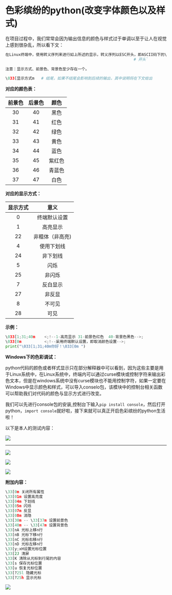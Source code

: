 # 色彩缤纷的python(改变字体颜色以及样式)
在项目过程中，我们常常会因为输出信息的颜色与样式过于单调以至于让人在视觉上感到很杂乱，所以看下文：

```python
在Linux终端中，使用转义序列来进行如上所述的显示，转义序列以ESC开头，即ASCII码下的\033，其格式为：\033[显示方式;前景色;后景色m      
                                                        # 开头`
     
注意：显示方式、前景色、背景色至少存在一个。
     
\033[显示方式m   # 结尾，如果不结尾会影响到后续的输出，其中说明将在下文给出
```

**对应的颜色表：**

| 前景色 | 后景色 |  颜色  |
| :----: | :----: | :----: |
|   30   |   40   |  黑色  |
|   31   |   41   |  红色  |
|   32   |   42   |  绿色  |
|   33   |   43   |  黄色  |
|   34   |   44   |  蓝色  |
|   35   |   45   | 紫红色 |
|   36   |   46   | 青蓝色 |
|   37   |   47   |  白色  |

**对应的显示方式：**

| 显示方式 |      意义       |
| :------: | :-------------: |
|    0     |  终端默认设置   |
|    1     |    高亮显示     |
|    22    | 非粗体（非高亮) |
|    4     |   使用下划线    |
|    24    |    非下划线     |
|    5     |      闪烁       |
|    25    |     非闪烁      |
|    7     |    反白显示     |
|    27    |     非反显      |
|    8     |     不可见      |
|    28    |      可见       |

**示例：**

```python
\033[1;31;40m    <;!--1-高亮显示 31-前景色红色  40-背景色黑色-->;
\033[0m          <;!--采用终端默认设置，即取消颜色设置-->;
print("\033[1;31;40m你好！\033[0m ")
```

**Windows下的色彩调试：**

python代码的颜色或者样式显示只在部分解释器中可以看到，因为这些主要是用于Linux系统中，在Linux系统中，终端内可以通过curse模块或控制字符来输出彩色文本，但是在windows系统中没有curse模块也不能用控制字符，如果一定要在Windows中显示颜色和样式，可以导入conselo包，该模块中的控制台相关函数可以帮助我们对代码的颜色与显示方式进行改变。

我们可以先进行console包的安装,控制台下输入`pip install console`，然后打开python，`import console`就好啦，接下来就可以真正开启色彩缤纷的python生活啦！

以下是本人的测试内容：

![](https://img2018.cnblogs.com/blog/1739658/201908/1739658-20190804103853571-1066517268.jpg)

------

![](https://img2018.cnblogs.com/blog/1739658/201908/1739658-20190804103125939-326751725.png)

![](https://img2018.cnblogs.com/blog/1739658/201908/1739658-20190804103139094-813431579.png)

![](https://img2018.cnblogs.com/blog/1739658/201908/1739658-20190804103204360-639525485.png)

**附加内容：**

```python
\33[0m 关闭所有属性 
\33[01m 设置高亮度 
\33[04m 下划线 
\33[05m 闪烁 
\33[07m 反显 
\33[08m 消隐 
\33[30m -- \33[37m 设置前景色 
\33[40m -- \33[47m 设置背景色 
\33[nA 光标上移n行 
\33[nB 光标下移n行 
\33[nC 光标右移n行 
\33[nD 光标左移n行 
\33[y;xH设置光标位置 
\33[2J 清屏 
\33[K 清除从光标到行尾的内容 
\33[s 保存光标位置 
\33[u 恢复光标位置 
\33[?25l 隐藏光标 
\33[?25h 显示光标
```

![](https://img2018.cnblogs.com/blog/1739658/201908/1739658-20190804103233494-1646018503.jpg)